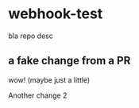 # webhook-test
bla repo desc

## a fake change from a PR
wow! (maybe just a little)

Another change 2
